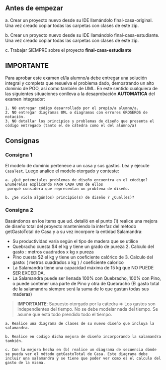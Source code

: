 ## Antes de empezar

a. Crear un proyecto nuevo desde su IDE llamándolo final-casa-original. Una vez creado copiar todas las carpetas con
 clases de este zip.

b. Crear un proyecto nuevo desde su IDE llamándolo final-casa-estudiante. Una vez creado copiar todas las carpetas con  clases de este zip.

c. Trabajar SIEMPRE sobre el proyecto **final-casa-estudiante**


## IMPORTANTE

Para aprobar este examen el/la alumno/a debe entregar una solución integral y completa que resuelva el problema dado, demostrando un alto dominio de POO, así como también de UML.
En este sentido cualquiera de las siguientes situaciones conlleva a la desaprobación **AUTOMATICA** del examen integrador:

	1. NO entregar código desarrollado por el propio/a alumno/a.
	2. NO entregar diagramas UML o diagramas con errores GROSEROS de notación.
	3. NO detallar los principios y problemas de diseño que presenta el código entregado (tanto el de cátedra como el del alumno/a)

## Consignas

### Consigna 1
El modelo de dominio pertenece a un casa y sus gastos. Lea y ejecute `CasaTest`. Luego analice el modelo otorgado y conteste:

    a. ¿Qué potenciales problemas de diseño encuentra en el cóodigo? Enumérelos explicando PARA CADA UNO de ellos
     porqué considera que representan un problema de diseño.
    
    b. ¿Se viola algún(os) principio(s) de diseño ? ¿Cual(es)? 

### Consigna 2
Basándonos en los items que ud. detalló en el punto (1) realice una mejora de diseño total del proyecto manteniendo la interfaz del método getGastoTotal de Casa y a su vez incorpore la entidad Salamandra:
 	
* Su productividad varía según el tipo de madera que se utilice
* Quebracho cuesta $4 el kg y tiene un grado de pureza 2. Calculo del gasto : metros cuadrados x kg x pureza
* Pino cuesta $2 el kg y tiene un coeficiente calórico de 3. Calculo del gasto: ( metros cuadrados x kg ) / coeficiente calorico
* La Salamandra tiene una capacidad máxima de 15 kg que NO PUEDE SER EXCEDIDA.
* La Salamandra puede ser llenada 100% con Quebracho, 100% con Pino, o puede contener una parte de Pino y otra de Quebracho (El gasto total de la salamandra siempre será la suma de lo que gastan todas sus maderas)

> **IMPORTANTE**: Supuesto otorgado por la cátedra => Los gastos son independientes del tiempo. No se debe modelar nada del tiempo. Se asume que está todo prendido todo el tiempo.

    a. Realice una diagrama de clases de su nuevo diseño que incluya la salamandra.
    
    b. Realice en codigo dicha mejora de diseño incorporando la salamandra también.
    
    c. Con la mejora hecha en (b) realice un diagrama de secuencia dónde se pueda ver el método getGastoTotal de Casa. Este diagrama debe incluir una salamandra y se tiene que poder ver como es el calculo del gasto de la misma.